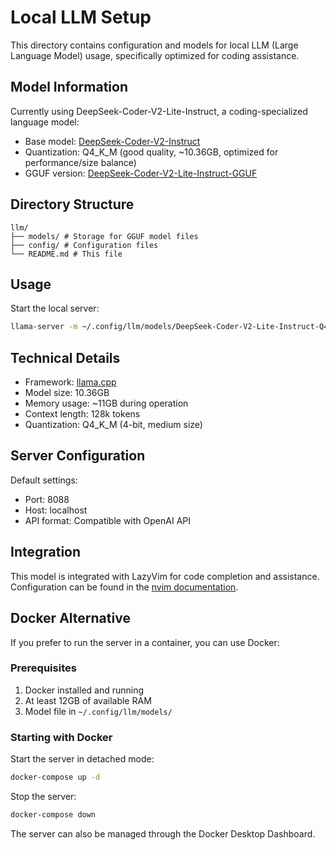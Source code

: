 # Local LLM Setup

This directory contains configuration and models for local LLM (Large Language Model) usage, specifically optimized for coding assistance.

## Model Information

Currently using DeepSeek-Coder-V2-Lite-Instruct, a coding-specialized language model:

- Base model: [DeepSeek-Coder-V2-Instruct](https://huggingface.co/deepseek-ai/DeepSeek-Coder-V2-Instruct)
- Quantization: Q4_K_M (good quality, ~10.36GB, optimized for performance/size balance)
- GGUF version: [DeepSeek-Coder-V2-Lite-Instruct-GGUF](https://huggingface.co/bartowski/DeepSeek-Coder-V2-Lite-Instruct-GGUF)

## Directory Structure

```fileStructure
llm/
├── models/ # Storage for GGUF model files
├── config/ # Configuration files
└── README.md # This file
```

## Usage

Start the local server:

```bash
llama-server -m ~/.config/llm/models/DeepSeek-Coder-V2-Lite-Instruct-Q4_K_M.gguf --port 8088
```

## Technical Details

- Framework: [llama.cpp](https://github.com/ggerganov/llama.cpp)
- Model size: 10.36GB
- Memory usage: ~11GB during operation
- Context length: 128k tokens
- Quantization: Q4_K_M (4-bit, medium size)

## Server Configuration

Default settings:

- Port: 8088
- Host: localhost
- API format: Compatible with OpenAI API

## Integration

This model is integrated with LazyVim for code completion and assistance.
Configuration can be found in the [nvim documentation](../nvim/README.md).

## Docker Alternative

If you prefer to run the server in a container, you can use Docker:

### Prerequisites

1. Docker installed and running
2. At least 12GB of available RAM
3. Model file in `~/.config/llm/models/`

### Starting with Docker

Start the server in detached mode:

```bash
docker-compose up -d
```

Stop the server:

```bash
docker-compose down
```

The server can also be managed through the Docker Desktop Dashboard.
